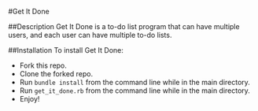 #Get It Done

##Description
Get It Done is a to-do list program that can have multiple users, and each user can have multiple to-do lists.

##Installation
To install Get It Done:

- Fork this repo.
- Clone the forked repo. 
- Run `bundle install` from the command line while in the main directory.
- Run `get_it_done.rb` from the command line while in the main directory.
- Enjoy!